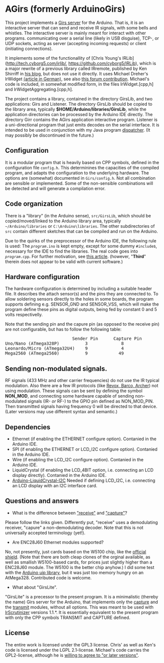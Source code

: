 # AGirs (formerly ArduinoGirs)
This project implements a [Girs
server](http://www.harctoolbox.org/Girs.html) for the Arduino. That
is, it is an interactive server that can send and receive IR signals,
with some bells and whistles. The interactive server is mainly meant
for interact with other programs. communicating over a serial line
(likely in USB disguise), TCP-, or UDP sockets, acting as server
(accepting incoming requests) or client (initiating connections).

It implements some of the functionallity of [Chris Young's
IRLib](http://tech.cyborg5.com/irlib/,
https://github.com/cyborg5/IRLib), which is a major
rewrite of a previous library called IRremote, published by
Ken Shirriff in [his blog](http://www.righto.com/2009/08/multi-protocol-infrared-remote-library.html), but does not use it directly.
It uses Michael Dreher's
IrWidget [(article in
German)](http://www.mikrocontroller.net/articles/High-Speed_capture_mit_ATmega_Timer),
see also [this forum
contribution](http://www.hifi-remote.com/forums/viewtopic.php?p=111876#111876).
Michael's code is included, in somewhat modified form, in the files
IrWidget.[cpp,h] and IrWidgetAggregating.[cpp,h].

The project contains a library, contained in the directory GirsLib,
and two applications: Girs and Listener. The directory GirsLib should
be copied to
the library area, typically <b>$HOME/Arduino/libraries/GirsLib</b>, while the
application directories can be processed by the Arduino IDE
directly. The directory Girr contains the AGirs application
interactive program. Listener is a uni-directional program that just
emits decodes on the serial interface. It is intended to be used in
conjunction with my Java program
[dispatcher](https://github.com/bengtmartensson/dispatcher). (It may
possibly be discontinued in the future.)

## Configuration
It is a modular program that is heavily based on CPP symbols, defined
in the configuration file <code>config.h</code>. This determinines the capacities of the
compiled program, and adapts the configuration to the underlying
hardware. The options are (somewhat) documented in <code>Girs/config.h</code>.
Not all combination are sensible or implemented. Some of the non-sensible
combinations will be detected and will generate a compilation error.

## Code organization
There is a "library" (in the Arduino sense), <code>src/GirsLib</code>, which should be copied/moved/linked to the Arduino library area,
typically <code>~/Arduino/libraries</code> or <code>C:\Arduino\libraries</code>.
The other subdirectories of <code>src</code> contain different sketches that can
be compiled and run on the Arduino.

Due to the quirks of the preprocessor of the Arduino IDE, the following rule is used:
The <code>_program_.ino</code> is kept empty, except for some dummy <code>#include</code>s,
necessary for the IDE to find the libraries. The real code goes into <code>_program_.cpp</code>.
For further motivation, see [this article](http://www.gammon.com.au/forum/?id=12625).
(however, "__Third__" therein does not appear to be valid with current software.)

## Hardware configuration
The hardware configuration is determined by including a suitable
header file. It describes the attach sensor(s) and the pins
they are connected to. To allow soldering sensors directly to the
holes in some boards, the program supports defining e.g. SENSOR_GND
and SENSOR_VSS, which will make the program define these pins as
digital outputs, being fed by constant 0 and 5 volts respectivelly.

Note that the sending pin and the capure pin
(as opposed to the receive pin) are not configurable, but has to
follow the following table:

<pre>
                          Sender Pin      Capture Pin
Uno/Nano (ATmega328P)          3             8
Leonardo/Micro (ATmega32U4)    9             4
Mega2560 (ATmega2560)          9            49
</pre>

## Sending non-modulated signals.
RF signals (433 MHz and other carrier frequencies) do not use the IR
typical modulation. Also there are a few IR protocols (like [Revox, Barco,
Archer](http://www.hifi-remote.com/forums/viewtopic.php?t=14186&start=40))
not using modulation. These signals can be sent by defining the symbol
__NON_MOD__, and connecting
some hardware capable of sending non-modulated signals (IR- _or_ RF-)
to the GPIO pin defined as NON_MOD_PIN. Then transmitted signals
having frequency 0 will be directed to that device. (Later versions
may use different syntax and semantic.)

## Dependencies

* Ethernet (if enabling the ETHERNET configure option). Contanied in the Arduino IDE.
* SPI (if enabling the ETHERNET or LCD_I2C configure option). Contanied in the Arduino IDE.
* Wire (if enabling the LCD_I2C configure option). Contanied in the Arduino IDE.
* LiquidCrystal (if enabling the LCD_4BIT option, i.e. connecting an
LCD display directly). Contanied in the Arduino IDE.
* [Arduino-LiquidCrystal-I2C](https://github.com/fdebrabander/Arduino-LiquidCrystal-I2C-library.git)
Needed if defining LCD_I2C, i.e. connecting an LCD display with an I2C interface card.

## Questions and answers

* What is the difference between
  ["receive"](http://www.harctoolbox.org/Glossary.html#ReceivingIrSignals)
  and   ["capture"](http://www.harctoolbox.org/Glossary.html#Capturing)?

Please follow the links given. Differently put, "receive" uses a
demodulating receiver, "capure" a non-demodulating decoder. Note that
this is not universally accepted terminology (yet!).

* Are ENC28J60 Ethernet modules supported?

No, not presently, just cards based on the W5100 chip, like the
[official
shield](https://www.arduino.cc/en/Main/ArduinoEthernetShield). (Note
that there are both cleap clones of the orginal available, as well as
smallish W5100-based cards, for prices just slightly higher than a
ENC28J60 module. The W5100 is the better chip anyhow.) I did some test
with the [Arduino uip
library](https://github.com/ntruchsess/arduino_uip), but it was
just too memory hungry on an AtMega328. Contributed code is welcome.

* What about "GirsLite".

"GirsLite" is a precessor to the present program. It is a minimalistic
(thereby the name) Girs server
for the Arduino, that implements only the
[capture](http://www.harctoolbox.org/Girs.html#Capture) and the
[transmit](http://www.harctoolbox.org/Girs.html#Transmit) modules,
without all options. This was meant to be used with
[IrScrutinizer](http://www.harctoolbox.org/IrScrutinizer.html)
versions 1.1.*. It is essentially equivalent to the present program
with only the CPP symbols TRANSMIT and CAPTURE defined.

## License
The entire work is licensed under the GPL3 license. Chris' as well as Ken's
code is licensed under the LGPL 2.1-license. Michael's code carries the
GPL2-license, although he is [willing to agree to "or later
versions"](http://www.hifi-remote.com/forums/viewtopic.php?p=112586#112586).
